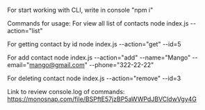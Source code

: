 For start working with CLI, write in console "npm i"

Commands for usage:
For view all list of contacts
node index.js --action="list"

For getting contact by id
node index.js --action="get" --id=5

For add contact
node index.js --action="add" --name="Mango" --email="mango@gmail.com" --phone="322-22-22"

For deleting contact
node index.js --action="remove" --id=3

Link to review console.log of commands: https://monosnap.com/file/BSPftE57jzBP5aWWPdJBVCldwVgy4G
